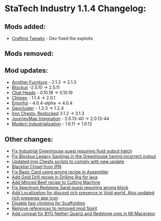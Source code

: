 # StaTech Industry 1.1.4 Changelog:

## Mods added:
- [Crafting Tweaks](https://www.curseforge.com/minecraft/mc-mods/crafting-tweaks-fabric) - Dev fixed the exploits

## Mods removed:

## Mod updates:
- [Another Furniture](https://www.curseforge.com/minecraft/mc-mods/another-furniture) - 2.1.2 -> 2.1.3
- [Blockus](https://www.curseforge.com/minecraft/mc-mods/blockus) -2.5.10 -> 2.5.11
- [Chat Heads](https://www.curseforge.com/minecraft/mc-mods/chat-heads) - 0.10.18 -> 0.10.19
- [Chimes](https://www.curseforge.com/minecraft/mc-mods/chimes) - 1.1.4 -> 2.0.1
- [Emojiful](https://www.curseforge.com/minecraft/mc-mods/emojiful) - 4.0.4-alpha -> 4.0.4
- [Geocluster](https://www.curseforge.com/minecraft/mc-mods/geocluster) - 1.2.3 -> 1.2.4
- [Iron Chests: Restocked](https://www.curseforge.com/minecraft/mc-mods/ironchests) 3.1.2 -> 3.1.3
- [JourneyMap Integration](https://www.curseforge.com/minecraft/mc-mods/journeymap-integration) - 2.0.13-40 -> 2.0.13-44
- [Modern Industrialization](https://www.curseforge.com/minecraft/mc-mods/modern-industrialization) - 1.6.11 -> 1.6.12

## Other changes:
- [Fix Industrial Greenhouse quest requiring fluid output hatch](https://github.com/TheStaticVoid/StaTech-Industry/issues/308)
- [Fix Blockus Legacy Saplings in the Greenhouse having incorrect output](https://github.com/TheStaticVoid/StaTech-Industry/issues/309)
- [Updated Iron Chests scripts to comply with new update](https://github.com/TheStaticVoid/StaTech-Industry/issues/310)
- [Blacklist Chisel from IPN](https://github.com/TheStaticVoid/StaTech-Industry/issues/312)
- [Fix Basic Card using wrong recipe in Assembler](https://github.com/TheStaticVoid/StaTech-Industry/issues/313)
- [Add Gold Drill recipe in Drilling Rig for lava](https://github.com/TheStaticVoid/StaTech-Industry/issues/314)
- [Add Minced Beef recipe to Cutting Machine](https://github.com/TheStaticVoid/StaTech-Industry/issues/319)
- [Fix Spectrum Redstone Sand quest requiring wrong block](https://github.com/TheStaticVoid/StaTech-Industry/issues/320)
- [Add Localization for discord rich presence in Void world. Also updated rich presense app icon](https://github.com/TheStaticVoid/StaTech-Industry/issues/322)
- [Disable fast climbing for Scaffolding](https://github.com/TheStaticVoid/StaTech-Industry/issues/323)
- [Remove references to removed mod Spirit](https://github.com/TheStaticVoid/StaTech-Industry/issues/316)
- [Add compat for BYG Nether Quartz and Redstone ores in MI Macerator](https://github.com/TheStaticVoid/StaTech-Industry/issues/324)